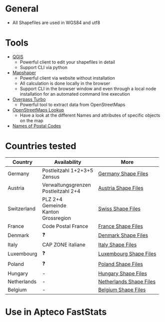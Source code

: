 # General

* All Shapefiles are used in WGS84 and utf8

# Tools

* [QGIS](https://qgis.org/de/site/)
  * Powerful client to edit your shapefiles in detail
  * Support CLI via python
* [Mapshaper](https://mapshaper.org/)
  * Powerful client via website without installation
  * All calculation is done locally in the browser
  * Support CLI in the browser window and even through a local node installation for an automated command line execution
* [Overpass Turbo](http://overpass-turbo.eu)
  * Powerful tool to extract data from OpenStreetMaps
* [OpenStreetMaps Lookup](https://www.openstreetmap.org/relation/218657)
  * Have a look at the different Names and attributes of specific objects on the map
* [Names of Postal Codes](https://download.geonames.org/export/zip/)

# Countries tested

Country | Availability | More
-|-|-
Germany | Postleitzahl 1+2+3+5<br/>Zensus | [Germany Shape Files](Germany)
Austria | Verwaltungsgrenzen<br/>Postleitzahl 2+4 | [Austria Shape Files](Austria)
Switzerland | PLZ 2+4<br/>Gemeinde<br/>Kanton<br/>Grossregion | [Swiss Shape Files](Switzerland)
France | Code Postal France | [France Shape Files](France)
Denmark | :question: | [Denmark Shape Files](Denmark)
Italy | CAP ZONE italiane | [Italy Shape Files](Italy)
Luxembourg  | :question: | [Luxembourg Shape Files](Luxembourg)
Poland | :question: | [Poland Shape Files](Poland)
Hungary | - | [Hungary Shape Files](Hungary)
Netherlands | - | [Netherlands Shape Files](Netherlands)
Belgium | - | [Belgium Shape Files](Belgium)

# Use in Apteco FastStats

